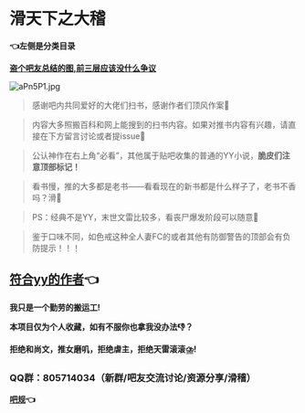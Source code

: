 
# 滑天下之大稽

**👈左侧是分类目录**

**[盗个吧友总结的图,前三层应该没什么争议](https://tieba.baidu.com/p/6840032920)**

![aPn5P1.jpg](https://s1.ax1x.com/2020/07/27/aPn5P1.jpg)

> 感谢吧内共同爱好的大佬们扫书，感谢作者们顶风作案🙏

> 内容大多照搬百科和网上能搜到的扫书内容。如果对推书内容有兴趣，请直接在下方留言讨论或者提issue🙏

> 公认神作在右上角“必看”，其他属于贴吧收集的普通的YY小说，**脆皮们注意顶部标记！**

> 看书慢，推的大多都是老书——看看现在的新书都是什么样子了，老书不香吗？滑🐓

> PS：经典不是YY，末世文雷比较多，看丧尸爆发阶段可以随意🤞

> 鉴于口味不同，如色戒这种全人妻FC的或者其他有防御警告的顶部会有负防提示！！！

## [符合yy的作者](/YY-Author.md)👈

**我只是一个勤劳的搬运工!**

**本项目仅为个人收藏，如有不服你也拿我没办法👎？**

**拒绝和尚文，推女磨叽，拒绝虐主，拒绝天雷滚滚⛈️!**
### QQ群：805714034（新群/吧友交流讨论/资源分享/滑稽）

**[吧规](https://tieba.baidu.com/p/6087710033)👈**
